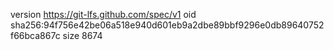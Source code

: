 version https://git-lfs.github.com/spec/v1
oid sha256:94f756e42be06a518e940d601eb9a2dbe89bbf9296e0db89640752f66bca867c
size 8674

